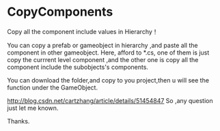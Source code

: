 # CopyComponents
Copy all the component include values in Hierarchy！ 

You can copy a prefab or gameobject in hierarchy ,and paste all the component in other gameobject.
Here, afford to *.cs, one of them is just copy the currrent level component ,and the other one is 
copy all the component include the subobjects's components.

You can download the folder,and copy to you project,then u will see the function under the GameObject.

http://blog.csdn.net/cartzhang/article/details/51454847
So ,any question just let me known.

Thanks.
